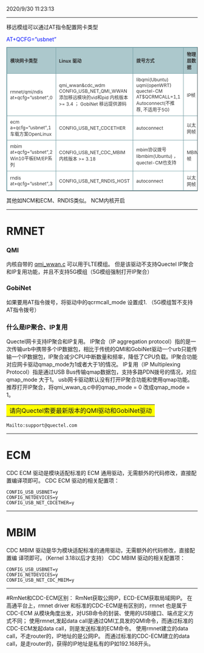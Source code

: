 2020/9/30 11:23:13 


----------
移远模组可以通过AT指令配置网卡类型

<font color=0x00FFFF>
AT+QCFG=”usbnet”
</font>


<!-- Row Highlight Javascript -->
<script type="text/javascript">
	window.onload=function(){
	var tfrow = document.getElementById('tfhover').rows.length;
	var tbRow=[];
	for (var i=1;i<tfrow;i++) {
		tbRow[i]=document.getElementById('tfhover').rows[i];
		tbRow[i].onmouseover = function(){
		  this.style.backgroundColor = '#f3f8aa';
		};
		tbRow[i].onmouseout = function() {
		  this.style.backgroundColor = '#ffffff';
		};
	}
};
</script>

<style type="text/css">
table.tftable {font-size:12px;color:#333333;width:100%;border-width: 1px;border-color: #729ea5;border-collapse: collapse;}
table.tftable th {font-size:12px;background-color:#acc8cc;border-width: 1px;padding: 8px;border-style: solid;border-color: #729ea5;text-align:left;}
table.tftable tr {background-color:#ffffff;}
table.tftable td {font-size:12px;border-width: 1px;padding: 8px;border-style: solid;border-color: #729ea5;}
</style>

<table id="tfhover" class="tftable" border="1">
<tr><th>模块网卡类型</th><th>Linux 驱动</th><th>拨号方式</th><th>物理层数据</th></tr>
<tr><td>rmnet/qmi/ndis
at+qcfg=”usbnet”,0
</td><td>qmi_wwan&cdc_wdm
CONFIG_USB_NET_QMI_WWAN
 添加移远模块的vid和pid
内核版本 >= 3.4
；
GobiNet
 移远提供源码

</td><td>libqmi(Ubuntu)
uqmi(openWRT)
quectel-CM
AT$QCRMCALL=1,1
Autoconnect(不推荐, 不适用于5G)
</td><td>IP帧</td></tr>
<tr><td>ecm
a+qcfg=”usbnet”,1
车载方案OpenLinux
</td><td>CONFIG_USB_NET_CDCETHER</td><td>autoconnect</td><td>以太网帧</td></tr>
<tr><td>mbim
at+qcfg=”usbnet”,2
Win10平板EM/EP系列
</td><td>CONFIG_USB_NET_CDC_MBIM
内核版本 >= 3.18
</td><td>mbim协议拨号
libmbim(Ubuntu)
，quectel-CM也支持</td><td>MBIM帧</td></tr>
<tr><td>rndis
at+qcfg=”usbnet”,3
</td><td>CONFIG_USB_NET_RNDIS_HOST</td><td>autoconnect</td><td>以太网帧</td></tr>
</table>

其他如NCM和ECM、RNDIS类似。
NCM内核开启

----------

# RMNET #
### QMI ###
内核自带的
[qmi_wwan.c](https://elixir.bootlin.com/linux/v4.14.181/source/drivers/net/usb/qmi_wwan.c)
可以用于LTE模组。
但是该驱动不支持Quectel IP聚合和IP复用功能，并且不支持5G模组（5G模组强制打开IP聚合）


### GobiNet ###
如果要用AT指令拨号，将驱动中的qcrmcall_mode 设置成1. （5G模组暂不支持AT指令拨号）

### 什么是IP聚合、IP复用 ###

Quectel网卡支持IP聚合和IP复用。
IP聚合（IP aggregation protocol）指的是一次传输urb中携带多个IP数据包，相比于传统的QMI和GobiNet驱动一个urb只能传输一个IP数据包，IP聚合减少CPU中断数量和频率，降低了CPU负载。IP聚合功能对应网卡驱动qmap_mode为1或者大于1的情况。
IP复用（IP Multiplexing Protocol）指是通过USB Bus传输qmap数据包，支持多路PDN拨号的情况，对应qmap_mode 大于1。
usb网卡驱动默认没有打开IP聚合功能和使用qmap功能。推荐打开IP聚合，将qmi_wwan_q.c中的qmap_mode = 0 改成qmap_mode = 1。

<table><tr><td bgcolor=yellow>请向Quectel索要最新版本的QMI驱动和GobiNet驱动 </td></tr></table>

	Mailto:support@quectel.com

















----------

# ECM #

CDC ECM 驱动是模块适配标准的 ECM 通用驱动，无需额外的代码修改，直接配置编译项即可。 
CDC ECM 驱动的相关配置项：
	
	CONFIG_USB_USBNET=y 
	CONFIG_NETDEVICES=y 
	CONFIG_USB_NET_CDCETHER=y

----------

# MBIM #
CDC MBIM 驱动是华为模块适配标准的通用驱动，无需额外的代码修改，直接配置编
译项即可。（Kernel 3.18以后才支持）
CDC MBIM 驱动的相关配置项：
	 
	CONFIG_USB_USBNET=y 
	CONFIG_NETDEVICES=y 
	CONFIG_USB_NET_CDC_MBIM=y


----------


#RmNet和CDC-ECM区别：
RmNet获取公网IP，ECD-ECM获取局域网IP。
在高通平台上，rmnet driver 和标准的CDC-ECM是有区别的，rmnet 也是属于CDC-ECM
从模块角度出发，对USB命令的封装、使用的USB接口、端点定义方式不同；
使用rmnet,发起data call是通过QMI工具发的QMI命令，而通过标准的CDC-ECM发起data call，则是发送标准的ECM命令。
使用rmnet建立的data call，不走router的，IP地址的是公网IP。
而通过标准的CDC-ECM建立的data call，是走router的，获得的IP地址是私有的IP如192.168开头。

